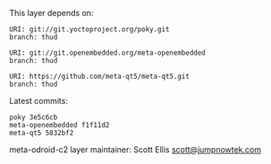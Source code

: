 This layer depends on:

    URI: git://git.yoctoproject.org/poky.git
    branch: thud

    URI: git://git.openembedded.org/meta-openembedded
    branch: thud

    URI: https://github.com/meta-qt5/meta-qt5.git
    branch: thud

Latest commits:

    poky 3e5c6cb
    meta-openembedded f1f11d2
    meta-qt5 5832bf2

meta-odroid-c2 layer maintainer: Scott Ellis <scott@jumpnowtek.com>
